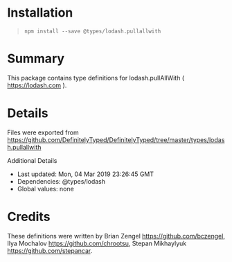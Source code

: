 # Installation
> `npm install --save @types/lodash.pullallwith`

# Summary
This package contains type definitions for lodash.pullAllWith ( https://lodash.com ).

# Details
Files were exported from https://github.com/DefinitelyTyped/DefinitelyTyped/tree/master/types/lodash.pullallwith

Additional Details
 * Last updated: Mon, 04 Mar 2019 23:26:45 GMT
 * Dependencies: @types/lodash
 * Global values: none

# Credits
These definitions were written by Brian Zengel <https://github.com/bczengel>, Ilya Mochalov <https://github.com/chrootsu>, Stepan Mikhaylyuk <https://github.com/stepancar>.
